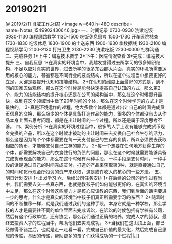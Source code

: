 # 20190211

[# 2019/2/11 肖威工作总结]
<image w=640 h=480 describe= name=Notes_1549902430646.jpg>
一、时间记录
0730-0930 洗漱吃饭
0930-1130 编程思路教学
1130-1500 吃饭休息思考
1500-1730 开车医院核查
1730-1830 吃饭休息
1830-1900 的士送东西
1900-1930 拿数据线
1930-2100 编程视频学习
2100-2130 打扫卫生
2130-2230 洗漱吃饭
2230-0000 社群沟通
二、完成任务
1+上午：编程技术教学
2+下午：医院情况查看
3+完成：编程技术提升
三、自我反思
1+在真实的环境当中，我越发觉得过去所学习的很多知识结构，不足以应对真实的世界，过去所学的很多东西都太片面，真实的环境所需要运用的核心的能力，普遍都是不同行业的技能结构，所以在这个过程当中想要更好的立足，关键是要提升认知和技能结构。
2+在认知的维度上面最好的方式是，到不同的国家去做观察，那么在这个时候是能够快速提高自己认知的方式，那么第2个，能力的技能结构的提升核心还是在公司的架构当中，那么在这个时候提升最快，找到在这个领域当中做了20年时间的个体，那么在这个时候学习的方式才是最快的。
3+真是环境运作的过程，绝大多数个体都是通过出让自己的时间完成货币信息的交换，那么极少的个体是具备打造作品的能力，很多的个体都没有去从作品本身上面去思考问题，都是在出让时间的一个过程，所以还是属于深度思考不够。
四、案例分析
1+在真实的环境过程当中，很多的人手上没有能够完成货币现金兑换的产品，所以在这个时候才被动的出让时间来去交换自己社会生存的活力，那么这是因为每个个体都需要在每一天支付自己的生存的负债，所以必须要去获取相应的货币，才能够支付自己生存的能力。
2+每一个想要在任何地方获得生存的个体，都需要解决自己的衣食住行的负债的问题，那么在这个时候就需要能够具备完成货币现金的能力，那么在这个时候有两种手段，一种手段是支付时间，一种手段的话是通过自己的时间完成支付，打造的产品来获取第3种，就是直接通过自己的时间和货币现金所投资的资产来获取，这是或许收入的核心的一些方法。
五、明日计划安排
1+出发学习
六、后续公司任务安排
1+在后续的公司的运作过程当中，我们需要去交一些真东西，也就是教孩子们如何能够更好的，在真实的环境当中立足，那么在这个时候这些能力才是核心应该教的东西，我们到后面的话需要进一步的思考，什么才是真实的环境当中孩子们真正所需要学习的东西？
2+随着时间的不断推移一样，就是我们通过我们的这种手段，本身它就是一种学校，那么学校的人才是需要往不同的单位里面去完成诉讼，在诉讼的时候包括有学校有公司，然后有这个行政单位，还有协会，那么我们通过正确的培养，完成人才的叔叔，最终去投资人才的过程当中，帮助他们去实现成功。
3+当我们在这山顶上面，都已经做得不错之后，也就是走一走看一看，完成自己价值的最大化，然后完成自己思想的传递，基因的传递，帮助更多的孩子们获得成功的一个过程||。]]
